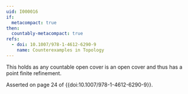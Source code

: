 ```yaml
---
uid: I000016
if:
  metacompact: true
then:
  countably-metacompact: true
refs:
  - doi: 10.1007/978-1-4612-6290-9
    name: Counterexamples in Topology
---
```

This holds as any countable open cover is an open cover and thus has a point finite refinement.

Asserted on page 24 of {{doi:10.1007/978-1-4612-6290-9}}.
